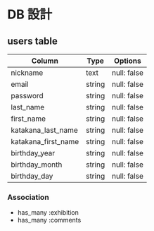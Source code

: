# DB 設計

## users table

| Column              | Type                | Options                 |
|---------------------|---------------------|-------------------------|
| nickname            | text                | null: false             |
| email               | string              | null: false             |
| password            | string              | null: false             |
| last_name           | string              | null: false             |
| first_name          | string              | null: false             |
| katakana_last_name  | string              | null: false             |
| katakana_first_name | string              | null: false             |
| birthday_year       | string              | null: false             |
| birthday_month      | string              | null: false             |
| birthday_day        | string              | null: false             |

### Association

* has_many :exhibition
* has_many :comments

